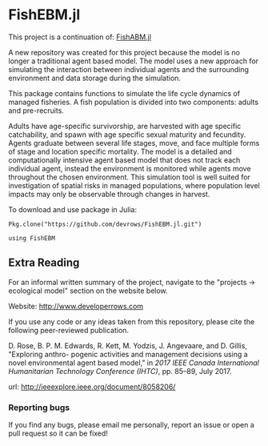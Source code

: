 # FishEBM.jl
This project is a continuation of: [FishABM.jl](https://github.com/devrows/FishABM.jl/)

A new repository was created for this project because the model is no longer a traditional agent based model. The model uses a new approach for simulating the interaction between individual agents and the surrounding environment and data storage during the simulation.

This package contains functions to simulate the life cycle dynamics of managed fisheries. A fish population is divided into two components: adults and pre-recruits.

Adults have age-specific survivorship, are harvested with age specific catchability, and spawn with age specific sexual maturity and fecundity. Agents graduate between several life stages, move, and face multiple forms of stage and location specific mortality. The model is a detailed and computationally intensive agent based model that does not track each individual agent, instead the environment is monitored while agents move throughout the chosen environment. This simulation tool is well suited for investigation of spatial risks in managed populations, where population level impacts may only be observable through changes in harvest.

To download and use package in Julia:

`Pkg.clone("https://github.com/devrows/FishEBM.jl.git")`

`using FishEBM`


## Extra Reading

For an informal written summary of the project, navigate to the "projects -> ecological model" section on the website below.

Website: http://www.developerrows.com


If you use any code or any ideas taken from this repository, please cite the following peer-reviewed publication.

D. Rose, B. P. M. Edwards, R. Kett, M. Yodzis, J. Angevaare, and D. Gillis, \"Exploring anthro- pogenic activities and management decisions using a novel environmental agent based model,\" in *2017 IEEE Canada International Humanitarian Technology Conference (IHTC)*, pp. 85–89, July 2017.

url: http://ieeexplore.ieee.org/document/8058206/


### Reporting bugs

If you find any bugs, please email me personally, report an issue or open a pull request so it can be fixed!

